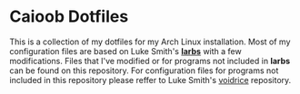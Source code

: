 # Caioob Dotfiles
This is a collection of my dotfiles for my Arch Linux installation.
Most of my configuration files are based on Luke Smith's [**larbs**](https://larbs.xyz/) with a few modifications. 
Files that I've modified or for programs not included in **larbs** can be found on this repository. 
For configuration files for programs not included in this repository please reffer to Luke Smith's [voidrice](https://github.com/LukeSmithxyz/voidrice) repository.
